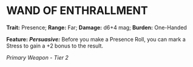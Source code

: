 ﻿---
tags:
  - Item
  - Weapon
name: 'WAND OF ENTHRALLMENT'
trait: 'Presence'
range: 'Far'
damage: 'd6+4 mag'
burden: 'One-Handed'
feat_name: 'Persuasive'
feat_text: 'Before you make a Presence Roll, you can mark a Stress to gain a +2 bonus to the result.'
primary_or_secondary: 'Primary Weapon'
tier: 2
---

# WAND OF ENTHRALLMENT

**Trait:** Presence; **Range:** Far; **Damage:** d6+4 mag; **Burden:** One-Handed

**Feature:** ***Persuasive:*** Before you make a Presence Roll, you can mark a Stress to gain a +2 bonus to the result.

*Primary Weapon - Tier 2*
